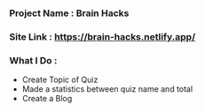 ### Project Name : Brain Hacks

### Site Link : https://brain-hacks.netlify.app/

### What I Do :
- Create Topic of Quiz
- Made a statistics between quiz name and total
- Create a Blog



